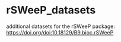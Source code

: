 # rSWeeP_datasets
additional datasets for the rSWeeP package:  https://doi.org/doi:10.18129/B9.bioc.rSWeeP
